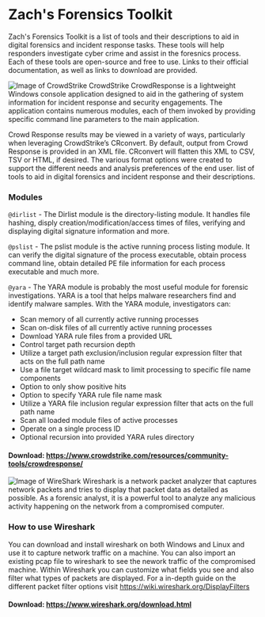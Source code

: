 # Zach's Forensics Toolkit
Zach's Forensics Toolkit is a list of tools and their descriptions to aid in digital forensics and incident response tasks. These tools will help responders investigate cyber crime and assist in the foresnics process. Each of these tools are open-source and free to use. Links to their official documentation, as well as links to download are provided. 

![Image of CrowdStrike](https://s3.amazonaws.com/awsmp-logos/CrowdStrike-02042016.png)
CrowdStrike CrowdResponse is a lightweight Windows console application designed to aid in the gathering of system information for incident response and security engagements. The application contains numerous modules, each of them invoked by providing specific command line parameters to the main application.

Crowd Response results may be viewed in a variety of ways, particularly when leveraging CrowdStrike’s CRconvert. By default, output from Crowd Response is provided in an XML file. CRconvert will flatten this XML to CSV, TSV or HTML, if desired. The various format options were created to support the different needs and analysis preferences of the end user. list of tools to aid in digital forensics and incident response and their descriptions.
### Modules
`@dirlist` - The Dirlist module is the directory-listing module. It handles file hashing, disply creation/modification/access times of files, verifying and displaying digital signature information and more. 

`@pslist` - The pslist module is the active running process listing module. It can verify the digital signature of the process executable, obtain process command line, obtain detailed PE file information for each process executable and much more.

`@yara` - The YARA module is probably the most useful module for forensic investigations. YARA is a tool that helps malware researchers find and identify malware samples. With the YARA module, investigators can: 

* Scan memory of all currently active running processes
* Scan on-disk files of all currently active running processes
* Download YARA rule files from a provided URL
* Control target path recursion depth
* Utilize a target path exclusion/inclusion regular expression filter that acts on the full path name
* Use a file target wildcard mask to limit processing to specific file name components
* Option to only show positive hits
* Option to specify YARA rule file name mask
* Utilize a YARA file inclusion regular expression filter that acts on the full path name
* Scan all loaded module files of active processes
* Operate on a single process ID
* Optional recursion into provided YARA rules directory

#### Download: https://www.crowdstrike.com/resources/community-tools/crowdresponse/

![Image of WireShark](https://i1.wp.com/ape-360.com/wp-content/uploads/2019/02/Wireshark-e1550856586947.png?fit=520%2C245&ssl=1)
Wireshark is a network packet analyzer that captures network packets and tries to display that packet data as detailed as possible. As a forensic analyst, it is a powerful tool to analyze any malicious activity happening on the network from a compromised computer. 

### How to use Wireshark
You can download and install wireshark on both Windows and Linux and use it to capture network traffic on a machine. You can also import an existing pcap file to wireshark to see the nework traffic of the compromised machine. Within Wireshark you can customize what fields you see and also filter what types of packets are displayed. For a in-depth guide on the different packet filter options visit https://wiki.wireshark.org/DisplayFilters

#### Download: https://www.wireshark.org/download.html
